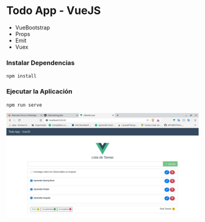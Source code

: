 # Todo App - VueJS

- VueBootstrap 
- Props
- Emit
- Vuex
 

### Instalar Dependencias
```
npm install
```

### Ejecutar la Aplicación
```
npm run serve
```
![todoVue](todoVue.jpg)
